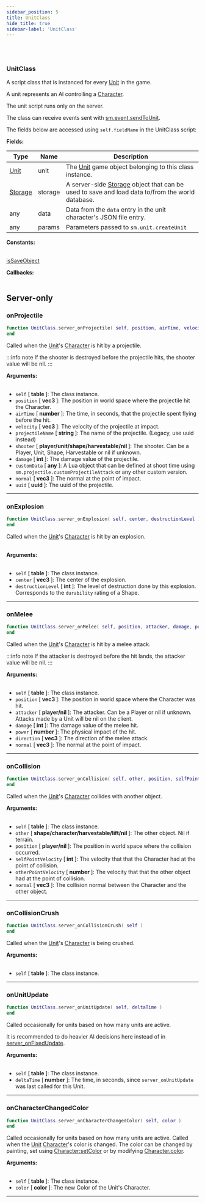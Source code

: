 ```yaml
---
sidebar_position: 5
title: UnitClass
hide_title: true
sidebar-label: 'UnitClass'
---
```


<br></br>

### UnitClass
A script class that is instanced for every [Unit](/docs/Game-Script-Environment/Userdata/Unit) in the game.

A unit represents an AI controlling a [Character](/docs/Game-Script-Environment/Userdata/Character).

The unit script runs only on the server.

The class can receive events sent with [sm.event.sendToUnit](/docs/Game-Script-Environment/Static-Functions/sm.event#sendtounit).

The fields below are accessed using <code>self.fieldName</code> in the UnitClass script:

<strong>Fields:</strong>

| Type        | Name           | Description |
| ----------- | -----------    | ----------- |
| [Unit](/docs/Game-Script-Environment/Userdata/Unit) | unit | The [Unit](/docs/Game-Script-Environment/Userdata/Unit) game object belonging to this class instance. |
| [Storage](/docs/Game-Script-Environment/Userdata/Storage) | storage | A server-side [Storage](/docs/Game-Script-Environment/Userdata/Storage) object that can be used to save and load data to/from the world database. |
| any | data | Data from the <code>data</code> entry in the unit character's JSON file entry. |
| any | params | Parameters passed to <code>sm.unit.createUnit</code> |

<strong>Constants:</strong> <br></br>

[isSaveObject](/docs/Game-Script-Environment/Constants#unitclass)

<strong>Callbacks:</strong> <br></br>

## Server-only

### onProjectile

```lua
function UnitClass.server_onProjectile( self, position, airTime, velocity, projectileName, shooter, damage, customData, normal, uuid )
end
```
Called when the [Unit](/docs/Game-Script-Environment/Userdata/Unit)'s [Character](/docs/Game-Script-Environment/Userdata/Character) is hit by a projectile.

:::info note
If the shooter is destroyed before the projectile hits, the shooter value will be nil.
:::

<strong>Arguments:</strong> <br></br>

- <code>self</code> [<strong> table </strong>]: The class instance.
- <code>position</code> [<strong> vec3 </strong>]: The position in world space where the projectile hit the Character.
- <code>airTime</code> [<strong> number </strong>]: The time, in seconds, that the projectile spent flying before the hit.
- <code>velocity</code> [<strong> vec3 </strong>]: The velocity of the projectile at impact.
- <code>projectileName</code> [<strong> string </strong>]: The name of the projectile. (Legacy, use uuid instead)
- <code>shooter</code> [<strong> player/unit/shape/harvestable/nil </strong>]: The shooter. Can be a Player, Unit, Shape, Harvestable or nil if unknown.
- <code>damage</code> [<strong> int </strong>]: The damage value of the projectile.
- <code>customData</code> [<strong> any </strong>]: A Lua object that can be defined at shoot time using <code>sm.projectile.customProjectileAttack</code> or any other custom version.
- <code>normal</code> [<strong> vec3 </strong>]: The normal at the point of impact.
- <code>uuid</code> [<strong> uuid </strong>]: The uuid of the projectile.

---

### onExplosion

```lua
function UnitClass.server_onExplosion( self, center, destructionLevel )
end
```
Called when the [Unit](/docs/Game-Script-Environment/Userdata/Unit)'s [Character](/docs/Game-Script-Environment/Userdata/Character) is hit by an explosion. <br></br>

<strong>Arguments:</strong> <br></br>

- <code>self</code> [<strong> table </strong>]: The class instance.
- <code>center</code> [<strong> vec3 </strong>]: The center of the explosion.
- <code>destructionLevel</code> [<strong> int </strong>]: The level of destruction done by this explosion. Corresponds to the <code>durability</code> rating of a Shape.

---

### onMelee

```lua
function UnitClass.server_onMelee( self, position, attacker, damage, power, direction, normal )
end
```
Called when the [Unit](/docs/Game-Script-Environment/Userdata/Unit)'s [Character](/docs/Game-Script-Environment/Userdata/Character) is hit by a melee attack.

:::info note
If the attacker is destroyed before the hit lands, the attacker value will be nil.
:::

<strong>Arguments:</strong> <br></br>

- <code>self</code> [<strong> table </strong>]: The class instance.
- <code>position</code> [<strong> vec3 </strong>]: The position in world space where the Character was hit.
- <code>attacker</code> [<strong> player/nil </strong>]: The attacker. Can be a Player or nil if unknown. Attacks made by a Unit will be nil on the client.
- <code>damage</code> [<strong> int </strong>]: The damage value of the melee hit.
- <code>power</code> [<strong> number </strong>]: The physical impact of the hit.
- <code>direction</code> [<strong> vec3 </strong>]: The direction of the melee attack.
- <code>normal</code> [<strong> vec3 </strong>]: The normal at the point of impact.

---

### onCollision

```lua
function UnitClass.server_onCollision( self, other, position, selfPointVelocity, otherPointVelocity, normal )
end
```
Called when the [Unit](/docs/Game-Script-Environment/Userdata/Unit)'s [Character](/docs/Game-Script-Environment/Userdata/Character) collides with another object.

<strong>Arguments:</strong> <br></br>

- <code>self</code> [<strong> table </strong>]: The class instance.
- <code>other</code> [<strong> shape/character/harvestable/lift/nil </strong>]: The other object. Nil if terrain.
- <code>position</code> [<strong> player/nil </strong>]: The position in world space where the collision occurred.
- <code>selfPointVelocity</code> [<strong> int </strong>]: The velocity that that the Character had at the point of collision.
- <code>otherPointVelocity</code> [<strong> number </strong>]: The velocity that that the other object had at the point of collision.
- <code>normal</code> [<strong> vec3 </strong>]: The collision normal between the Character and the other object.

---

### onCollisionCrush

```lua
function UnitClass.server_onCollisionCrush( self )
end
```
Called when the [Unit](/docs/Game-Script-Environment/Userdata/Unit)'s [Character](/docs/Game-Script-Environment/Userdata/Character) is being crushed.

<strong>Arguments:</strong> <br></br>

- <code>self</code> [<strong> table </strong>]: The class instance.

---

### onUnitUpdate

```lua
function UnitClass.server_onUnitUpdate( self, deltaTime )
end
```
Called occasionally for units based on how many units are active.

It is recommended to do heavier AI decisions here instead of in [server_onFixedUpdate](/docs/Game-Script-Environment/Classes/CommonCallbacks#onfixedupdate).

<strong>Arguments:</strong> <br></br>

- <code>self</code> [<strong> table </strong>]: The class instance.
- <code>deltaTime</code> [<strong> number </strong>]: The time, in seconds, since <code>server_onUnitUpdate</code> was last called for this Unit.

---

### onCharacterChangedColor

```lua
function UnitClass.server_onCharacterChangedColor( self, color )
end
```
Called occasionally for units based on how many units are active.
Called when the [Unit](/docs/Game-Script-Environment/Userdata/Unit) [Character](/docs/Game-Script-Environment/Userdata/Character)'s color is changed.
The color can be changed by painting, set using [Character:setColor](/docs/Game-Script-Environment/Userdata/Character#setcolor) or by modifying [Character.color](/docs/Game-Script-Environment/Userdata/Character).

<strong>Arguments:</strong> <br></br>

- <code>self</code> [<strong> table </strong>]: The class instance.
- <code>color</code> [<strong> color </strong>]: The new Color of the Unit's Character.

---
